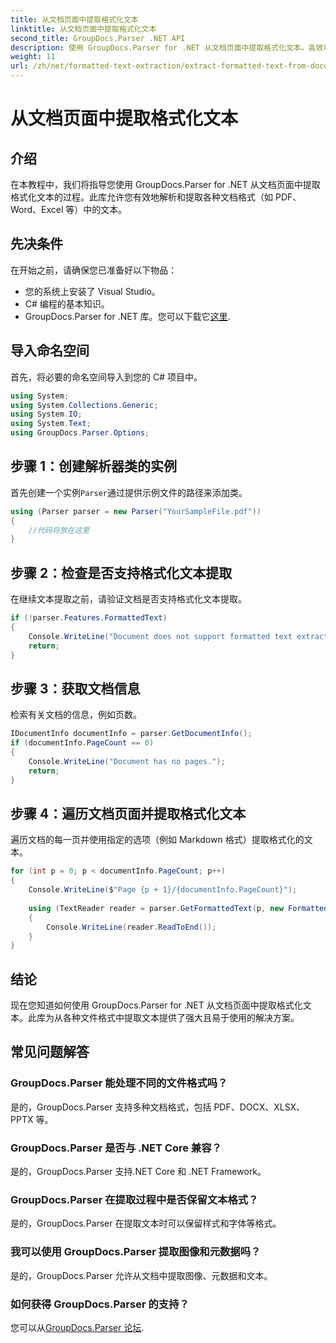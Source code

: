 ```yaml
---
title: 从文档页面中提取格式化文本
linktitle: 从文档页面中提取格式化文本
second_title: GroupDocs.Parser .NET API
description: 使用 GroupDocs.Parser for .NET 从文档页面中提取格式化文本。高效可靠的文本提取解决方案。
weight: 11
url: /zh/net/formatted-text-extraction/extract-formatted-text-from-document-page/
---
```


# 从文档页面中提取格式化文本

## 介绍
在本教程中，我们将指导您使用 GroupDocs.Parser for .NET 从文档页面中提取格式化文本的过程。此库允许您有效地解析和提取各种文档格式（如 PDF、Word、Excel 等）中的文本。
## 先决条件
在开始之前，请确保您已准备好以下物品：
- 您的系统上安装了 Visual Studio。
- C# 编程的基本知识。
-  GroupDocs.Parser for .NET 库。您可以下载它[这里](https://releases.groupdocs.com/parser/net/).

## 导入命名空间
首先，将必要的命名空间导入到您的 C# 项目中。
```csharp
using System;
using System.Collections.Generic;
using System.IO;
using System.Text;
using GroupDocs.Parser.Options;
```
## 步骤 1：创建解析器类的实例
首先创建一个实例`Parser`通过提供示例文件的路径来添加类。
```csharp
using (Parser parser = new Parser("YourSampleFile.pdf"))
{
    //代码将放在这里
}
```
## 步骤 2：检查是否支持格式化文本提取
在继续文本提取之前，请验证文档是否支持格式化文本提取。
```csharp
if (!parser.Features.FormattedText)
{
    Console.WriteLine("Document does not support formatted text extraction.");
    return;
}
```
## 步骤 3：获取文档信息
检索有关文档的信息，例如页数。
```csharp
IDocumentInfo documentInfo = parser.GetDocumentInfo();
if (documentInfo.PageCount == 0)
{
    Console.WriteLine("Document has no pages.");
    return;
}
```
## 步骤 4：遍历文档页面并提取格式化文本
遍历文档的每一页并使用指定的选项（例如 Markdown 格式）提取格式化的文本。
```csharp
for (int p = 0; p < documentInfo.PageCount; p++)
{
    Console.WriteLine($"Page {p + 1}/{documentInfo.PageCount}");
    
    using (TextReader reader = parser.GetFormattedText(p, new FormattedTextOptions(FormattedTextMode.Markdown)))
    {
        Console.WriteLine(reader.ReadToEnd());
    }
}
```

## 结论
现在您知道如何使用 GroupDocs.Parser for .NET 从文档页面中提取格式化文本。此库为从各种文件格式中提取文本提供了强大且易于使用的解决方案。

## 常见问题解答
### GroupDocs.Parser 能处理不同的文件格式吗？
是的，GroupDocs.Parser 支持多种文档格式，包括 PDF、DOCX、XLSX、PPTX 等。
### GroupDocs.Parser 是否与 .NET Core 兼容？
是的，GroupDocs.Parser 支持.NET Core 和 .NET Framework。
### GroupDocs.Parser 在提取过程中是否保留文本格式？
是的，GroupDocs.Parser 在提取文本时可以保留样式和字体等格式。
### 我可以使用 GroupDocs.Parser 提取图像和元数据吗？
是的，GroupDocs.Parser 允许从文档中提取图像、元数据和文本。
### 如何获得 GroupDocs.Parser 的支持？
您可以从[GroupDocs.Parser 论坛](https://forum.groupdocs.com/c/parser/17).